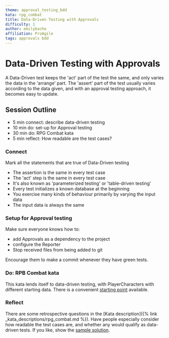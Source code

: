 ```yaml
---
theme: approval_testing_bdd
kata: rpg_combat
title: Data-Driven Testing with Approvals
difficulty: 1
author: emilybache
affiliation: ProAgile
tags: approvals bdd
---
```


# Data-Driven Testing with Approvals

A Data-Driven test keeps the 'act' part of the test the same, and only varies the data in the 'arrange' part. The 'assert' part of the test usually varies according to the data given, and with an approval testing approach, it becomes easy to update.

## Session Outline
 
* 5 min connect: describe data-driven testing
* 10 min do: set-up for Approval testing
* 30 min do: RPG Combat kata  
* 5 min reflect: How readable are the test cases?

### Connect
Mark all the statements that are true of Data-Driven testing

- The assertion is the same in every test case
- The 'act' step is the same in every test case
- It's also known as 'parameterized testing' or 'table-driven testing'
- Every test initializes a known database at the beginning
- You exercise many kinds of behaviour primarily by varying the input data
- The input data is always the same

### Setup for Approval testing
Make sure everyone knows how to:

- add Approvals as a dependency to the project
- configure the Reporter
- Stop received files from being added to git

Encourage them to make a commit whenever they have green tests.

### Do: RPB Combat kata
This kata lends itself to data-driven testing, with PlayerCharacters with different starting data. There is a convenient [starting point](https://github.com/emilybache/RPG-Combat-Approval-Kata) available.

### Reflect
There are some retrospective questions in the [Kata description]({% link _kata_descriptions/rpg_combat.md %}). Have people especially consider how readable the test cases are, and whether any would qualify as data-driven tests. If you like, show the [sample solution](https://github.com/emilybache/RPG-Combat-Approval-Kata/tree/sample_solution).
